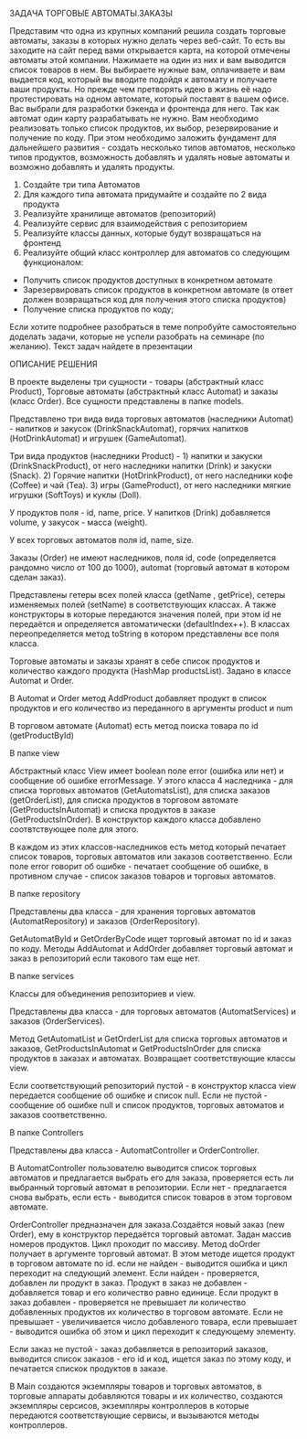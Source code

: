 ЗАДАЧА ТОРГОВЫЕ АВТОМАТЫ.ЗАКАЗЫ

Представим что одна из крупных компаний решила создать торговые автоматы, заказы в которых нужно делать через веб-сайт. То есть вы заходите на сайт перед вами открывается карта, на которой отмечены автоматы этой компании. Нажимаете на один из них и вам выводится список товаров в нем. Вы выбираете нужные вам, оплачиваете и вам выдается код, который вы вводите подойдя к автомату и получаете ваши продукты.
Но прежде чем претворять идею в жизнь её надо протестировать на одном автомате, который поставят в вашем офисе. Вас выбрали для разработки бэкенда и фронтенда для него. Так как автомат один карту разрабатывать не нужно. Вам необходимо реализовать только список продуктов, их выбор, резервирование и получение по коду. При этом необходимо заложить фундамент для дальнейшего развития - создать несколько типов автоматов, несколько типов продуктов, возможность добавлять и удалять новые автоматы и возможно добавлять и удалять продукты.
1. Создайте три типа Автоматов
2. Для каждого типа автомата придумайте и создайте по 2 вида продукта
3. Реализуйте хранилище автоматов (репозиторий)
4. Реализуйте сервис для взаимодействия с репозиторием
5. Реализуйте классы данных, которые будут возвращаться на фронтенд
6. Реализуйте общий класс контроллер для автоматов со следующим функционалом:
* Получить список продуктов доступных в конкретном автомате
* Зарезервировать список продуктов в конкретном автомате (в ответ должен возвращаться код для получения этого списка продуктов)
* Получение списка продуктов по коду;

Если хотите подробнее разобраться в теме попробуйте самостоятельно доделать задачи, которые не успели разобрать на семинаре (по желанию). Текст задач найдете в презентации

ОПИСАНИЕ РЕШЕНИЯ

В проекте выделены три сущности - товары (абстрактный класс Product), Торговые автоматы (абстрактный класс Automat) и заказы (класс Order). Все сущности представлены в папке models.

Представлено три вида вида торговых автоматов (наследники Automat) - напитков и закусок (DrinkSnackAutomat), горячих напитков (HotDrinkAutomat) и игрушек (GameAutomat).

Три вида продуктов (наследники Product) - 1) напитки и закуски (DrinkSnackProduct), от него наследники напитки (Drink) и закуски (Snack). 2) Горячие напитки (HotDrinkProduct), от него наследники кофе (Coffee) и чай (Tea). 3) игры (GameProduct), от него наследники мягкие игрушки (SoftToys) и куклы (Doll).

У продуктов поля - id, name, price. У напитков (Drink) добавляется volume, у закусок - масса (weight).

У всех торговых автоматов поля id, name, size. 

Заказы (Order) не имеют наследников, поля id, code (определяется рандомно число от 100 до 1000), automat (торговый автомат в котором сделан заказ).

Представлены гетеры всех полей класса (getName , getPrice), сетеры изменяемых полей (setName) в соответствующих классах. А также конструкторы в которые передаются значения полей, при этом id не передаётся и определяется автоматически (defaultIndex++). В классах переопределяется метод toString в котором представлены все поля класса.

Торговые автоматы и заказы хранят в себе список продуктов и количество каждого продукта (HashMap productsList). Задано в классе Automat и Order.

В Automat и Order метод AddProduct добавляет продукт в список продуктов и его количество из переданного в аргументы product и num

В торговом автомате (Automat) есть метод поиска товара по id (getProductById)


В папке view

Абстрактный класс View имеет boolean поле error (ошибка или нет) и сообщение об ошибке errorMessage. У этого класса 4 наследника - для списка торговых автоматов (GetAutomatsList), для списка заказов (getOrderList), для списка продуктов в торговом автомате (GetProductsInAutomat) и списка продуктов в заказе (GetProductsInOrder). В конструктор каждого класса добавлено соотвтствующее поле для этого.

В каждом из этих классов-наследников есть метод который печатает список товаров, торговых автоматов или заказов соответственно. Если поле error говорит об ошибке - печатает сообщение об ошибке, в противном случае - список заказов товаров и торговых автоматов.


В папке repository

Представлены два класса - для хранения торговых автоматов (AutomatRepository) и заказов (OrderRepository).

GetAutomatById и GetOrderByCode ищет торговый автомат по id и заказ по коду. Методы AddAutomat и AddOrder добавляет торговый автомат и заказ в репозиторий если такового там еще нет.


В папке services

Классы для объединения репозиториев и view.

Представлены два класса - для торговых автоматов (AutomatServices) и заказов (OrderServices).

Метод GetAutomatList и GetOrderList для списка торговых автоматов и заказов, GetProductsInAutomat и GetProductsInOrder для списка продуктов в заказах и автоматах. Возвращает соответствующие классы view.

Если соответствующий репозиторий пустой - в конструктор класса view передается сообщение об ошибке и список null. Если не пустой - сообщение об ошибке null и список продуктов, торговых автоматов и заказов соответственно.


В папке Controllers

Представлены два класса - AutomatController и OrderController.

В AutomatController пользователю выводится список торговых автоматов и предлагается выбрать его для заказа, проверяется есть ли выбранный торговый автомат в репозитории. Если нет - предлагается снова выбрать, если есть - выводится список товаров в этом торговом автомате.

OrderController предназначен для заказа.Создаётся новый заказ (new Order), ему в конструктор передаётся торговый автомат. Задан массив номеров продуктов. Цикл проходит по массиву.
Метод doOrder получает в аргументе торговый автомат. В этом методе ищется продукт в торговом автомате по id. если не найден - выводится ошибка и цикл переходит на следующий элемент. Если найден - проверяется, добавлен ли продукт в заказ. Продукт в заказ не добавлен - добавляется товар и его количество равно единице. Если продукт в заказ добавлен - проверяется не превышает ли количество добавленных продуктов их количество в торговом автомате. Если не превышает - увеличивается число добавленого товара, если превышает - выводится ошибка об этом и цикл переходит к следующему элементу.

Если заказ не пустой - заказ добавляется в репозиторий заказов, выводится список заказов - его id и код, ищется заказ по этому коду, и печатается спискок продуктов в заказе.


В Main создаются экземпляры товаров и торговых автоматов, в торговые аппараты добавляются товары и их количество, создаются экземпляры серсисов, экземпляры контроллеров в которые передаются соответствующие сервисы, и вызываются методы контроллеров.
